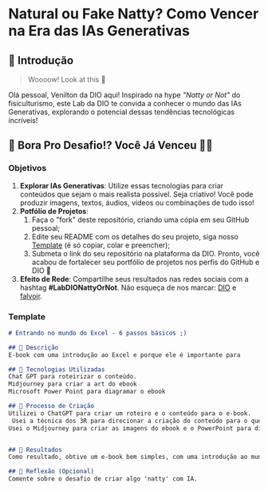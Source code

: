 # Natural ou Fake Natty? Como Vencer na Era das IAs Generativas

## 🚀 Introdução

> Woooow! Look at this 👀

Olá pessoal, Venilton da DIO aqui! Inspirado na hype _"Natty or Not"_ do fisiculturismo, este Lab da DIO te convida a conhecer o mundo das IAs Generativas, explorando o potencial dessas tendências tecnológicas incríveis!

## 🎯 Bora Pro Desafio!? Você Já Venceu 💪🤓

### Objetivos

1. **Explorar IAs Generativas**: Utilize essas tecnologias para criar conteúdos que sejam o mais realista possível. Seja criativo! Você pode produzir imagens, textos, áudios, vídeos ou combinações de tudo isso!
1. **Potfólio de Projetos**:
    1. Faça o "fork" deste repositório, criando uma cópia em seu GitHub pessoal;
    2. Edite seu README com os detalhes do seu projeto, siga nosso [Template](#template) (é só copiar, colar e preencher);
    3. Submeta o link do seu repositório na plataforma da DIO. Pronto, você acabou de fortalecer seu portfólio de projetos nos perfis do GitHub e DIO 🚀
1. **Efeito de Rede**: Compartilhe seus resultados nas redes sociais com a hashtag **#LabDIONattyOrNot**. Não esqueça de nos marcar: [DIO](https://www.linkedin.com/school/dio-makethechange) e [falvojr](https://www.linkedin.com/in/falvojr).

### Template

```markdown
# Entrando no mundo do Excel - 6 passos básicos ;)

## 📒 Descrição
E-book com uma introdução ao Excel e porque ele é importante para 

## 🤖 Tecnologias Utilizadas
Chat GPT para roteirizar o conteúdo. 
Midjourney para criar a art do ebook
Microsoft Power Point para diagramar o ebook

## 🧐 Processo de Criação
Utilizei o ChatGPT para criar um roteiro e o conteúdo para o e-book.
 Usei a técnica dos 3R para direcionar a criação do conteúdo para o que eu desejava.
Usei o Midjourney para criar as imagens do ebook e o PowerPoint para diagramá-lo.


## 🚀 Resultados
Como resultado, obtive um e-book bem simples, com uma introdução ao mundo do Excel, focando no público jovem que está entrando no mercado de trabalho.

## 💭 Reflexão (Opcional)
Comente sobre o desafio de criar algo 'natty' com IA.
```

